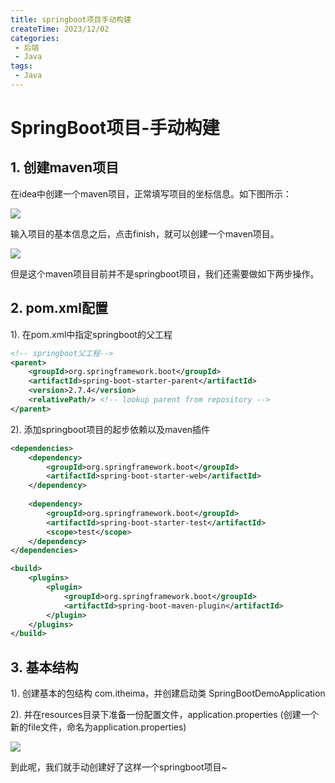 ```yaml
---
title: springboot项目手动构建
createTime: 2023/12/02
categories:
 - 后端
 - Java
tags:
 - Java
---
```


# SpringBoot项目-手动构建

## 1. 创建maven项目

在idea中创建一个maven项目，正常填写项目的坐标信息。如下图所示：


![](https://web-tlias1137.oss-cn-beijing.aliyuncs.com/document/image-20221017094402319.png)


输入项目的基本信息之后，点击finish，就可以创建一个maven项目。


![](https://web-tlias1137.oss-cn-beijing.aliyuncs.com/document/image-20221017094510482.png)

但是这个maven项目目前并不是springboot项目，我们还需要做如下两步操作。



## 2. pom.xml配置

1). 在pom.xml中指定springboot的父工程

```xml
<!-- springboot父工程-->
<parent>
    <groupId>org.springframework.boot</groupId>
    <artifactId>spring-boot-starter-parent</artifactId>
    <version>2.7.4</version>
    <relativePath/> <!-- lookup parent from repository -->
</parent>
```



2). 添加springboot项目的起步依赖以及maven插件

```xml
<dependencies>
    <dependency>
        <groupId>org.springframework.boot</groupId>
        <artifactId>spring-boot-starter-web</artifactId>
    </dependency>
	
    <dependency>
        <groupId>org.springframework.boot</groupId>
        <artifactId>spring-boot-starter-test</artifactId>
        <scope>test</scope>
    </dependency>
</dependencies>

<build>
    <plugins>
        <plugin>
            <groupId>org.springframework.boot</groupId>
            <artifactId>spring-boot-maven-plugin</artifactId>
        </plugin>
    </plugins>
</build>
```



## 3. 基本结构

1). 创建基本的包结构 com.itheima，并创建启动类 SpringBootDemoApplication

2). 并在resources目录下准备一份配置文件，application.properties (创建一个新的file文件，命名为application.properties)

![](https://web-tlias1137.oss-cn-beijing.aliyuncs.com/document/image-20221017095239911.png)

到此呢，我们就手动创建好了这样一个springboot项目~ 




